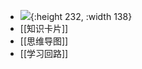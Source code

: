 - ![](https://wfqqreader-1252317822.image.myqcloud.com/cover/888/37730888/t6_37730888.jpg){:height 232, :width 138}
- [[知识卡片]]
- [[思维导图]]
- [[学习回路]]